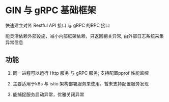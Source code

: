 # GIN 与 gRPC 基础框架

快速建立对外 Restful API 接口 与 gRPC 的RPC 接口

能灵活依赖外部设施，减小内部框架依赖，只返回相关异常, 由外部日志系统采集异常信息

## 功能

1. 同一进程可以运行 Http 服务 与 gRPC 服务; 支持配置pprof 性能监控

2. 主要适用于k8s 与 istio 架构部署服务来使用。暂未支持配置服务发现

3. 能捕捉服务启动异常，优雅关闭异常
